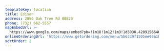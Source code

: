 ```yaml
---
templateKey: location
title: Edison
address: 2090 Oak Tree Rd 08820
phone: (732) 662-5557
mapEmbedUrl: >-
  https://www.google.com/maps/embed?pb=!1m18!1m12!1m3!1d3030.4209156640964!2d-74.3793548845183!3d40.576463579346935!2m3!1f0!2f0!3f0!3m2!1i1024!2i768!4f13.1!3m3!1m2!1s0x89c3b7a67e91935b%3A0x5bfba3fbc5dba184!2sPizza%20Brothers%20of%20Edison!5e0!3m2!1sen!2sus!4v1584243739198!5m2!1sen!2sus
onlineOrderingUrl: 'https://www.getordering.com/menu/5b6339f1505ee99a1bfc9010'
sortOrder: 2
---
```

